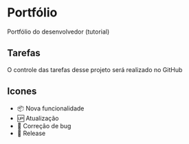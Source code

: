 # Portfólio

Portfólio do desenvolvedor (tutorial)

## Tarefas

O controle das tarefas desse projeto será realizado no GitHub

## Icones

- :package: Nova funcionalidade
- :up: Atualização
- :bug: Correção de bug
- :checkered_flag: Release